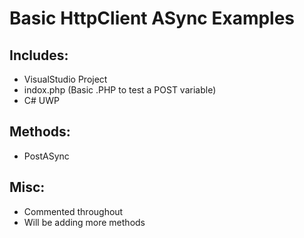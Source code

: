 # Basic HttpClient ASync Examples

## Includes:
 - VisualStudio Project
 - indox.php (Basic .PHP to test a POST variable)
 - C# UWP
 
## Methods:
 - PostASync
 
## Misc:
- Commented throughout
- Will be adding more methods
